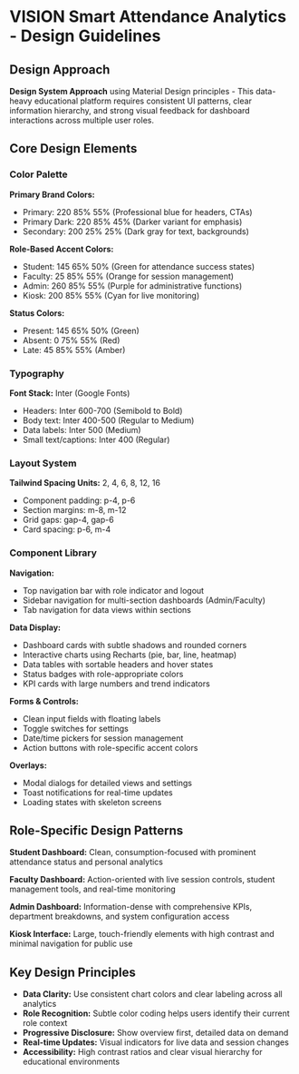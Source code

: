 # VISION Smart Attendance Analytics - Design Guidelines

## Design Approach
**Design System Approach** using Material Design principles - This data-heavy educational platform requires consistent UI patterns, clear information hierarchy, and strong visual feedback for dashboard interactions across multiple user roles.

## Core Design Elements

### Color Palette
**Primary Brand Colors:**
- Primary: 220 85% 55% (Professional blue for headers, CTAs)
- Primary Dark: 220 85% 45% (Darker variant for emphasis)
- Secondary: 200 25% 25% (Dark gray for text, backgrounds)

**Role-Based Accent Colors:**
- Student: 145 65% 50% (Green for attendance success states)
- Faculty: 25 85% 55% (Orange for session management)
- Admin: 260 85% 55% (Purple for administrative functions)
- Kiosk: 200 85% 55% (Cyan for live monitoring)

**Status Colors:**
- Present: 145 65% 50% (Green)
- Absent: 0 75% 55% (Red)
- Late: 45 85% 55% (Amber)

### Typography
**Font Stack:** Inter (Google Fonts)
- Headers: Inter 600-700 (Semibold to Bold)
- Body text: Inter 400-500 (Regular to Medium)
- Data labels: Inter 500 (Medium)
- Small text/captions: Inter 400 (Regular)

### Layout System
**Tailwind Spacing Units:** 2, 4, 6, 8, 12, 16
- Component padding: p-4, p-6
- Section margins: m-8, m-12
- Grid gaps: gap-4, gap-6
- Card spacing: p-6, m-4

### Component Library

**Navigation:**
- Top navigation bar with role indicator and logout
- Sidebar navigation for multi-section dashboards (Admin/Faculty)
- Tab navigation for data views within sections

**Data Display:**
- Dashboard cards with subtle shadows and rounded corners
- Interactive charts using Recharts (pie, bar, line, heatmap)
- Data tables with sortable headers and hover states
- Status badges with role-appropriate colors
- KPI cards with large numbers and trend indicators

**Forms & Controls:**
- Clean input fields with floating labels
- Toggle switches for settings
- Date/time pickers for session management
- Action buttons with role-specific accent colors

**Overlays:**
- Modal dialogs for detailed views and settings
- Toast notifications for real-time updates
- Loading states with skeleton screens

## Role-Specific Design Patterns

**Student Dashboard:** Clean, consumption-focused with prominent attendance status and personal analytics

**Faculty Dashboard:** Action-oriented with live session controls, student management tools, and real-time monitoring

**Admin Dashboard:** Information-dense with comprehensive KPIs, department breakdowns, and system configuration access

**Kiosk Interface:** Large, touch-friendly elements with high contrast and minimal navigation for public use

## Key Design Principles
- **Data Clarity:** Use consistent chart colors and clear labeling across all analytics
- **Role Recognition:** Subtle color coding helps users identify their current role context
- **Progressive Disclosure:** Show overview first, detailed data on demand
- **Real-time Updates:** Visual indicators for live data and session changes
- **Accessibility:** High contrast ratios and clear visual hierarchy for educational environments